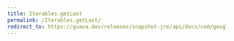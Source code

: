 ```yaml
---
title: Iterables.getLast
permalink: /Iterables.getLast/
redirect_to: https://guava.dev/releases/snapshot-jre/api/docs/com/google/common/collect/Iterables.html#getLast-java.lang.Iterable-
---
```


